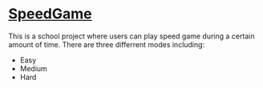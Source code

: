 # [SpeedGame](https://linh-le-react-speedgame.netlify.app/)

This is a school project where users can play speed game during a certain amount of time.
There are three differrent modes including:

- Easy
- Medium
- Hard
